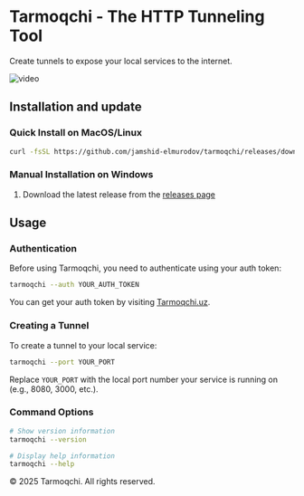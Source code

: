 # Tarmoqchi - The HTTP Tunneling Tool 

Create tunnels to expose your local services to the internet.

![video](https://pub-4e4118614197441ca01a142347434959.r2.dev/Nomsizdizayn-ezgif.com-video-to-gif-converter.gif)

## Installation and update

### Quick Install on MacOS/Linux

```bash
curl -fsSL https://github.com/jamshid-elmurodov/tarmoqchi/releases/download/Tarmoqchi-1.1.0/install.sh | sudo bash
```

### Manual Installation on Windows

1. Download the latest release from the [releases page]()

## Usage

### Authentication

Before using Tarmoqchi, you need to authenticate using your auth token:

```bash
tarmoqchi --auth YOUR_AUTH_TOKEN
```

You can get your auth token by visiting [Tarmoqchi.uz](https://tarmoqchi.uz/).

### Creating a Tunnel

To create a tunnel to your local service:

```bash
tarmoqchi --port YOUR_PORT
```

Replace `YOUR_PORT` with the local port number your service is running on (e.g., 8080, 3000, etc.).

### Command Options

```bash
# Show version information
tarmoqchi --version

# Display help information
tarmoqchi --help
```
© 2025 Tarmoqchi. All rights reserved.
